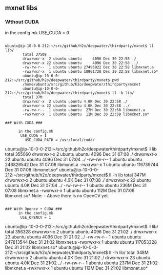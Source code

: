 ## mxnet libs ##


### Wthout CUDA ###

 in the config.mk
 USE_CUDA = 0

```

ubuntu@ip-10-0-0-212:~/src/github/h2o/deepwater/thirdparty/mxnet$ ll lib/
		total 37508
		drwxrwxr-x  2 ubuntu ubuntu     4096 Dec 30 22:58 ./
		drwxrwxr-x 22 ubuntu ubuntu     4096 Dec 30 22:58 ../
		-rw-rw-r--  1 ubuntu ubuntu 27493922 Dec 30 22:58 libmxnet.a
		-rwxrwxr-x  1 ubuntu ubuntu 10901728 Dec 30 22:58 libmxnet.so*
		ubuntu@ip-10-0-0-212:~/src/github/h2o/deepwater/thirdparty/mxnet$ pwd
		/home/ubuntu/src/github/h2o/deepwater/thirdparty/mxnet
		ubuntu@ip-10-0-0-212:~/src/github/h2o/deepwater/thirdparty/mxnet$ ll -h lib/
		total 37M
		drwxrwxr-x  2 ubuntu ubuntu 4.0K Dec 30 22:58 ./
		drwxrwxr-x 22 ubuntu ubuntu 4.0K Dec 30 22:58 ../
		-rw-rw-r--  1 ubuntu ubuntu  27M Dec 30 22:58 libmxnet.a
		-rwxrwxr-x  1 ubuntu ubuntu  11M Dec 30 22:58 libmxnet.so*

### With CUDA ###

      in the config.mk
       USE_CUDA = 1
	     USE_CUDA_PATH = /usr/local/cuda/

```
ubuntu@ip-10-0-0-212:~/src/github/h2o/deepwater/thirdparty/mxnet$ ll lib
		total 355060
		drwxrwxr-x  2 ubuntu ubuntu      4096 Dec 31 07:08 ./
		drwxrwxr-x 22 ubuntu ubuntu      4096 Dec 31 07:04 ../
		-rw-rw-r--  1 ubuntu ubuntu 246826542 Dec 31 07:08 libmxnet.a
		-rwxrwxr-x  1 ubuntu ubuntu 116739744 Dec 31 07:08 libmxnet.so*
		ubuntu@ip-10-0-0-212:~/src/github/h2o/deepwater/thirdparty/mxnet$ ll -h lib
		total 347M
		drwxrwxr-x  2 ubuntu ubuntu 4.0K Dec 31 07:08 ./
		drwxrwxr-x 22 ubuntu ubuntu 4.0K Dec 31 07:04 ../
		-rw-rw-r--  1 ubuntu ubuntu 236M Dec 31 07:08 libmxnet.a
		-rwxrwxr-x  1 ubuntu ubuntu 112M Dec 31 07:08 libmxnet.so*
Note: - Above there is no OpenCV yet.     
```

### With Opencv + CUDA ###
      in the config.mk
       USE_OPENCV = 1

```
ubuntu@ip-10-0-0-212:~/src/github/h2o/deepwater/thirdparty/mxnet$ ll lib/
		total 356328
		drwxrwxr-x  2 ubuntu ubuntu      4096 Dec 31 21:02 ./
		drwxrwxr-x 23 ubuntu ubuntu      4096 Dec 31 21:02 ../
		-rw-rw-r--  1 ubuntu ubuntu 247813544 Dec 31 21:02 libmxnet.a
		-rwxrwxr-x  1 ubuntu ubuntu 117053328 Dec 31 21:02 libmxnet.so*
		ubuntu@ip-10-0-0-212:~/src/github/h2o/deepwater/thirdparty/mxnet$ ll -lh lib/
		total 348M
		drwxrwxr-x  2 ubuntu ubuntu 4.0K Dec 31 21:02 ./
		drwxrwxr-x 23 ubuntu ubuntu 4.0K Dec 31 21:02 ../
		-rw-rw-r--  1 ubuntu ubuntu 237M Dec 31 21:02 libmxnet.a
		-rwxrwxr-x  1 ubuntu ubuntu 112M Dec 31 21:02 libmxnet.so*
```
